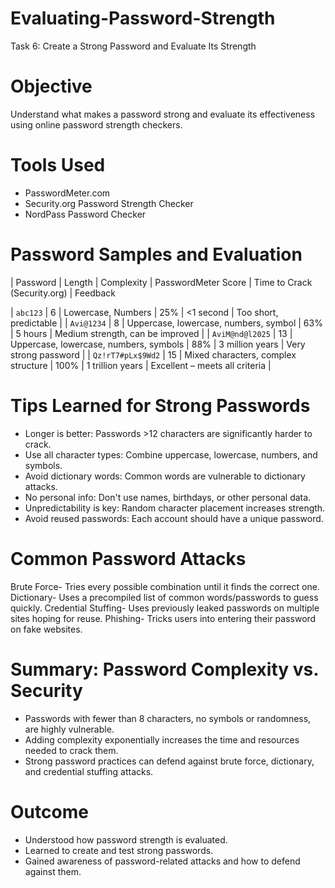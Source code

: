 # Evaluating-Password-Strength
Task 6: Create a Strong Password and Evaluate Its Strength

# Objective
Understand what makes a password strong and evaluate its effectiveness using online password strength checkers.

# Tools Used
-  PasswordMeter.com
-  Security.org Password Strength Checker
-  NordPass Password Checker

# Password Samples and Evaluation

| Password | Length | Complexity    | PasswordMeter Score | Time to Crack (Security.org) | Feedback 

| `abc123` | 6 | Lowercase, Numbers | 25% | <1 second | Too short, predictable |
| `Avi@1234` | 8 | Uppercase, lowercase, numbers, symbol | 63% | 5 hours | Medium strength, can be improved |
| `AviM@nd@l2025` | 13 | Uppercase, lowercase, numbers, symbols | 88% | 3 million years | Very strong password |
| `Qz!rT7#pLx$9Wd2` | 15 | Mixed characters, complex structure | 100% | 1 trillion years | Excellent – meets all criteria |

# Tips Learned for Strong Passwords
- Longer is better: Passwords >12 characters are significantly harder to crack.
- Use all character types: Combine uppercase, lowercase, numbers, and symbols.
- Avoid dictionary words: Common words are vulnerable to dictionary attacks.
- No personal info: Don't use names, birthdays, or other personal data.
- Unpredictability is key: Random character placement increases strength.
- Avoid reused passwords: Each account should have a unique password.

# Common Password Attacks
  Brute Force- Tries every possible combination until it finds the correct one. 
  Dictionary- Uses a precompiled list of common words/passwords to guess quickly. 
  Credential Stuffing- Uses previously leaked passwords on multiple sites hoping for reuse. 
  Phishing- Tricks users into entering their password on fake websites. 

# Summary: Password Complexity vs. Security
- Passwords with fewer than 8 characters, no symbols or randomness, are highly vulnerable.
- Adding complexity exponentially increases the time and resources needed to crack them.
- Strong password practices can defend against brute force, dictionary, and credential stuffing attacks.

# Outcome
- Understood how password strength is evaluated.
- Learned to create and test strong passwords.
- Gained awareness of password-related attacks and how to defend against them.
